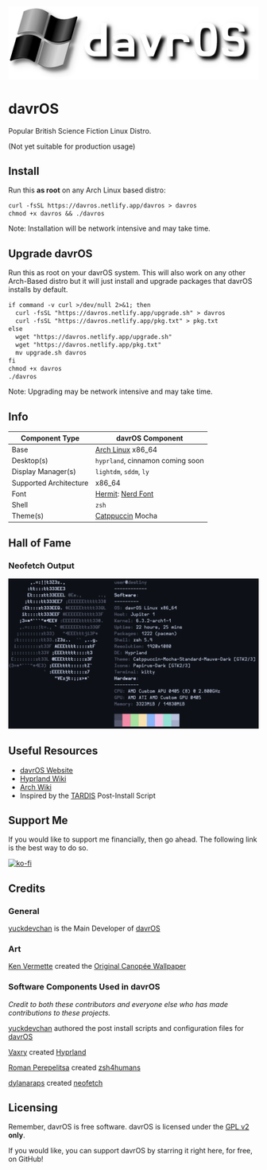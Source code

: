 ![davrOS](images/davros_logo_banner_lower.png)
# davrOS 
Popular British Science Fiction Linux Distro.

(Not yet suitable for production usage)
## Install
Run this <b>as root</b> on any Arch Linux based distro:
```shell
curl -fsSL https://davros.netlify.app/davros > davros
chmod +x davros && ./davros
```
Note: Installation will be network intensive and may take time.
## Upgrade davrOS
Run this as root on your davrOS system. This will also work on any other Arch-Based distro but it will just install and upgrade packages that davrOS installs by default.
```shell
if command -v curl >/dev/null 2>&1; then
  curl -fsSL "https://davros.netlify.app/upgrade.sh" > davros
  curl -fsSL "https://davros.netlify.app/pkg.txt" > pkg.txt
else
  wget "https://davros.netlify.app/upgrade.sh"
  wget "https://davros.netlify.app/pkg.txt"
  mv upgrade.sh davros
fi
chmod +x davros
./davros
```
Note: Upgrading may be network intensive and may take time.
## Info
| Component Type         | davrOS Component        |
|------------------------|-------------------------|
| Base                   | [Arch Linux](https://archlinux.org/) x86_64 |
| Desktop(s)             | `hyprland`, cinnamon coming soon |
| Display Manager(s)     | `lightdm`, `sddm`, `ly` |
| Supported Architecture | x86_64                  |
| Font                   | [Hermit](https://www.programmingfonts.org/#hermit): [Nerd Font](https://www.nerdfonts.com) |
| Shell                  | `zsh`                   |
| Theme(s)               | [Catppuccin](https://github.com/catppuccin/catppuccin) Mocha |
## Hall of Fame
### Neofetch Output
![neofetch output](images/showcase/neofetch_v3.png)
## Useful Resources
- [davrOS Website](https://davros.netlify.app)
- [Hyprland Wiki](https://wiki.hyprland.org/)
- [Arch Wiki](https://wiki.archlinux.org/)
- Inspired by the [TARDIS](https://gitlab.com/notnapoleon1/tardis) Post-Install Script

## Support Me
If you would like to support me financially, then go ahead. The following link is the best way to do so.

[![ko-fi](https://ko-fi.com/img/githubbutton_sm.svg)](https://ko-fi.com/W7W8DSYQB)

## Credits
### General
[yuckdevchan](https://github.com/yuckdevchan) is the Main Developer of [davrOS](https://github.com/yuckdevchan/davrOS)

### Art

[Ken Vermette](https://kver.ca/) created the [Original Canopée Wallpaper](https://kver.ca/2016/12/plasma-5-9-wallpaper-canopee/)

### Software Components Used in davrOS
_Credit to both these contributors and everyone else who has made contributions to these projects._

[yuckdevchan](https://github.com/yuckdevchan) authored the post install scripts and configuration files for [davrOS](https://github.com/yuckdevchan/davrOS)

[Vaxry](https://github.com/vaxerski) created [Hyprland](https://github.com/hyprwm/Hyprland)

[Roman Perepelitsa](https://github.com/romkatv) created [zsh4humans](https://github.com/romkatv/zsh4humans)

[dylanaraps](https://github.com/dylanaraps) created [neofetch](https://github.com/dylanaraps/neofetch)

## Licensing
Remember, davrOS is free software.
davrOS is licensed under the [GPL v2](https://www.gnu.org/licenses/old-licenses/gpl-2.0.html) <b>only</b>.

If you would like, you can support davrOS by starring it right here, for free, on GitHub!
